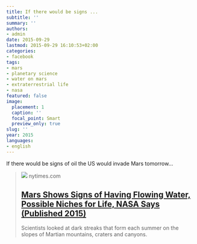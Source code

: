 ```yaml
---
title: If there would be signs ...
subtitle: ''
summary: ''
authors:
- admin
date: 2015-09-29
lastmod: 2015-09-29 16:10:53+02:00
categories:
- facebook
tags:
- mars
- planetary science
- water on mars
- extraterrestrial life
- nasa
featured: false
image:
  placement: 1
  caption: ''
  focal_point: Smart
  preview_only: true
slug: ''
year: 2015
languages:
- english
---
```


If there would be signs of oil the US would invade Mars tomorrow...
> [![](https://static01.nyt.com/images/2015/09/26/science/29MARS2/29MARS2-facebookJumbo.jpg?year=2015&h=550&w=1050&s=d055e546c2611b3b6da954d73af01696226675feee527c33ea3f40694942ad05&k=ZQJBKqZ0VN)](http://www.nytimes.com/2015/09/29/science/space/mars-life-liquid-water.html)
> nytimes.com
> ## [Mars Shows Signs of Having Flowing Water, Possible Niches for Life, NASA Says (Published 2015)](http://www.nytimes.com/2015/09/29/science/space/mars-life-liquid-water.html)
>
>Scientists looked at dark streaks that form each summer on the slopes of Martian mountains, craters and canyons.